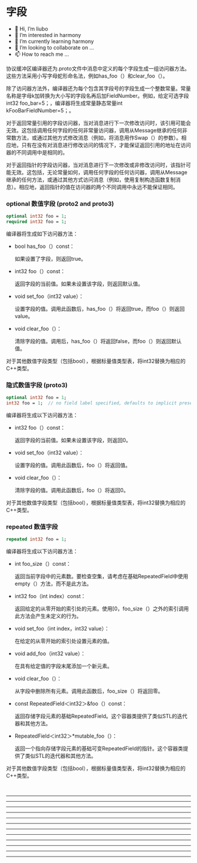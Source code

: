 # 字段

* 👋 Hi, I’m liubo
* 👀 I’m interested in harmony
* 🌱 I’m currently learning harmony
* 💞️ I’m looking to collaborate on ...
* 📫 How to reach me ...

协议缓冲区编译器还为.proto文件中消息中定义的每个字段生成一组访问器方法。这些方法采用小写字母蛇形命名法，例如has_foo（）和clear_foo（）。



除了访问器方法外，编译器还为每个包含其字段号的字段生成一个整数常量。常量名称是字母k加转换为大小写的字段名再后加FieldNumber。例如，给定可选字段int32 foo_bar=5；，编译器将生成常量静态常量int kFooBarFieldNumber=5；。



对于返回常量引用的字段访问器，当对消息进行下一次修改访问时，该引用可能会无效。这包括调用任何字段的任何非常量访问器，调用从Message继承的任何非常数方法，或通过其他方式修改消息（例如，将消息用作Swap（）的参数）。相应地，只有在没有对消息进行修改访问的情况下，才能保证返回引用的地址在访问器的不同调用中是相同的。



对于返回指针的字段访问器，当对消息进行下一次修改或非修改访问时，该指针可能无效。这包括，无论常量如何，调用任何字段的任何访问器，调用从Message继承的任何方法，或通过其他方式访问消息（例如，使用复制构造函数复制消息）。相应地，返回指针的值在访问器的两个不同调用中永远不能保证相同。



### optional 数值字段 (proto2 and proto3)

```protobuf
optional int32 foo = 1;
required int32 foo = 1;
```

编译器将生成如下访问器方法：

- bool has_foo（）const：

  如果设置了字段，则返回true。

- int32 foo（）const：

  返回字段的当前值。如果未设置该字段，则返回默认值。

- void set_foo（int32 value）：

  设置字段的值。调用此函数后，has_foo（）将返回true，而foo（）则返回value。

- void clear_foo（）：

  清除字段的值。调用后，has_foo（）将返回false，而foo（）则返回默认值。



对于其他数值字段类型（包括bool），根据标量值类型表，将int32替换为相应的C++类型。



### 隐式数值字段 (proto3)

```protobuf
optional int32 foo = 1;
int32 foo = 1;  // no field label specified, defaults to implicit presence.
```

编译器将生成以下访问器方法：

- int32 foo（）const：

  返回字段的当前值。如果未设置该字段，则返回0。

- void set_foo（int32 value）：

  设置字段的值。调用此函数后，foo（）将返回值。

- void clear_foo（）：

  清除字段的值。调用此函数后，foo（）将返回0。



对于其他数值字段类型（包括bool），根据标量值类型表，将int32替换为相应的C++类型。



### repeated 数值字段

```protobuf
repeated int32 foo = 1;
```

编译器将生成以下访问器方法：

- int foo_size（）const：

  返回当前字段中的元素数。要检查空集，请考虑在基础RepeatedField中使用empty（）方法，而不是此方法。

- int32 foo（int index）const：

  返回给定的从零开始的索引处的元素。使用[0，foo_size（）之外的索引调用此方法会产生未定义的行为。

- void set_foo（int index，int32 value）：

  在给定的从零开始的索引处设置元素的值。

- void add_foo（int32 value）：

  在具有给定值的字段末尾添加一个新元素。

- void clear_foo（）：

  从字段中删除所有元素。调用此函数后，foo_size（）将返回零。

- const RepeatedField＜int32＞&foo（）const：

  返回存储字段元素的基础RepeatedField。这个容器类提供了类似STL的迭代器和其他方法。

- RepeatedField＜int32＞*mutable_foo（）：

  返回一个指向存储字段元素的基础可变RepeatedField的指针。这个容器类提供了类似STL的迭代器和其他方法。



对于其他数值字段类型（包括bool），根据标量值类型表，将int32替换为相应的C++类型。





































​    






---

---

---

---

---

---

---

---

---

---

---

---